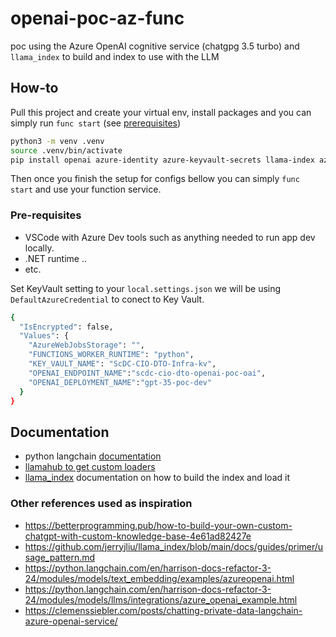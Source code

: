 # openai-poc-az-func

poc using the Azure OpenAI cognitive service (chatgpg 3.5 turbo) and `llama_index` to build and index to use with the LLM

## How-to

Pull this project and create your virtual env, install packages and you can simply run `func start` (see [prerequisites](#pre-requisites))

```bash
python3 -m venv .venv
source .venv/bin/activate
pip install openai azure-identity azure-keyvault-secrets llama-index azure-storage-blob langchain
```

Then once you finish the setup for configs bellow you can simply `func start` and use your function service.

### Pre-requisites

* VSCode with Azure Dev tools such as anything needed to run app dev locally.
* .NET runtime ..
* etc.

Set KeyVault setting to your `local.settings.json` we will be using `DefaultAzureCredential` to conect to Key Vault.

```bash
{
  "IsEncrypted": false,
  "Values": {
    "AzureWebJobsStorage": "",
    "FUNCTIONS_WORKER_RUNTIME": "python",
    "KEY_VAULT_NAME": "ScDC-CIO-DTO-Infra-kv",
    "OPENAI_ENDPOINT_NAME":"scdc-cio-dto-openai-poc-oai",
    "OPENAI_DEPLOYMENT_NAME":"gpt-35-poc-dev"
  }
}
```

## Documentation

*  python langchain [documentation](https://python.langchain.com/en/latest/index.html) 
* [llamahub to get custom loaders](https://llamahub.ai/)
* [llama_index](https://gpt-index.readthedocs.io/en/latest/index.html) documentation on how to build the index and load it

### Other references used as inspiration

* https://betterprogramming.pub/how-to-build-your-own-custom-chatgpt-with-custom-knowledge-base-4e61ad82427e
* https://github.com/jerryjliu/llama_index/blob/main/docs/guides/primer/usage_pattern.md
* https://python.langchain.com/en/harrison-docs-refactor-3-24/modules/models/text_embedding/examples/azureopenai.html
* https://python.langchain.com/en/harrison-docs-refactor-3-24/modules/models/llms/integrations/azure_openai_example.html
* https://clemenssiebler.com/posts/chatting-private-data-langchain-azure-openai-service/